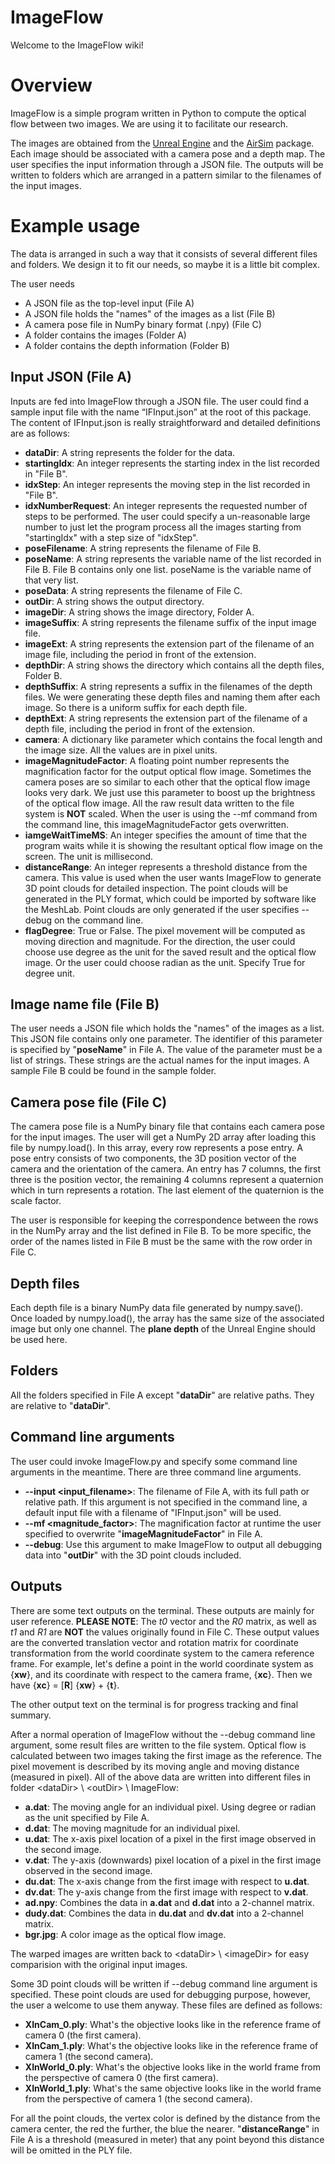 # ImageFlow

Welcome to the ImageFlow wiki!

# Overview #

ImageFlow is a simple program written in Python to compute the optical flow between two images. We are using it to facilitate our research. 

The images are obtained from the [Unreal Engine](https://www.unrealengine.com/en-US/blog) and the [AirSim](https://github.com/Microsoft/AirSim) package. Each image should be associated with a camera pose and a depth map. The user specifies the input information through a JSON file. The outputs will be written to folders which are arranged in a pattern similar to the filenames of the input images.

# Example usage #

The data is arranged in such a way that it consists of several different files and folders. We design it to fit our needs, so maybe it is a little bit complex.

The user needs

* A JSON file as the top-level input (File A)
* A JSON file holds the "names" of the images as a list (File B)
* A camera pose file in NumPy binary format (.npy) (File C)
* A folder contains the images (Folder A)
* A folder contains the depth information (Folder B)

## Input JSON (File A) ##
Inputs are fed into ImageFlow through a JSON file. The user could find a sample input file with the name “IFInput.json” at the root of this package. The content of IFInput.json is really straightforward and detailed definitions are as follows:

* __dataDir__: A string represents the folder for the data. 
* __startingIdx__: An integer represents the starting index in the list recorded in "File B".
* __idxStep__: An integer represents the moving step in the list recorded in "File B".
* __idxNumberRequest__: An integer represents the requested number of steps to be performed. The user could specify a un-reasonable large number to just let the program process all the images starting from "startingIdx" with a step size of "idxStep".
* __poseFilename__: A string represents the filename of File B.
* __poseName__: A string represents the variable name of the list recorded in File B. File B contains only one list. poseName is the variable name of that very list.
* __poseData__: A string represents the filename of File C.
* __outDir__: A string shows the output directory.
* __imageDir__: A string shows the image directory, Folder A.
* __imageSuffix__: A string represents the filename suffix of the input image file.
* __imageExt__: A string represents the extension part of the filename of an image file, including the period in front of the extension.
* __depthDir__: A string shows the directory which contains all the depth files, Folder B.
* __depthSuffix__: A string represents a suffix in the filenames of the depth files. We were generating these depth files and naming them after each image. So there is a uniform suffix for each depth file.
* __depthExt__: A string represents the extension part of the filename of a depth file, including the period in front of the extension.
* __camera__: A dictionary like parameter which contains the focal length and the image size. All the values are in pixel units.
* __imageMagnitudeFactor__: A floating point number represents the magnification factor for the output optical flow image. Sometimes the camera poses are so similar to each other that the optical flow image looks very dark. We just use this parameter to boost up the brightness of the optical flow image. All the raw result data written to the file system is __NOT__ scaled. When the user is using the --mf command from the command line, this imageMagnitudeFactor gets overwritten.
* __iamgeWaitTimeMS__: An integer specifies the amount of time that the program waits while it is showing the resultant optical flow image on the screen. The unit is millisecond.
* __distanceRange__: An integer represents a threshold distance from the camera. This value is used when the user wants ImageFlow to generate 3D point clouds for detailed inspection. The point clouds will be generated in the PLY format, which could be imported by software like the MeshLab. Point clouds are only generated if the user specifies --debug on the command line.
* __flagDegree__: True or False. The pixel movement will be computed as moving direction and magnitude. For the direction, the user could choose use degree as the unit for the saved result and the optical flow image. Or the user could choose radian as the unit. Specify True for degree unit.

## Image name file (File B) ##

The user needs a JSON file which holds the "names" of the images as a list. This JSON file contains only one parameter. The identifier of this parameter is specified by "__poseName__" in File A. The value of the parameter must be a list of strings. These strings are the actual names for the input images. A sample File B could be found in the sample folder.

## Camera pose file (File C) ##

The camera pose file is a NumPy binary file that contains each camera pose for the input images. The user will get a NumPy 2D array after loading this file by numpy.load(). In this array, every row represents a pose entry. A pose entry consists of two components, the 3D position vector of the camera and the orientation of the camera. An entry has 7 columns, the first three is the position vector, the remaining 4 columns represent a quaternion which in turn represents a rotation. The last element of the quaternion is the scale factor.

The user is responsible for keeping the correspondence between the rows in the NumPy array and the list defined in File B. To be more specific, the order of the names listed in File B must be the same with the row order in File C.

## Depth files ##

Each depth file is a binary NumPy data file generated by numpy.save(). Once loaded by numpy.load(), the array has the same size of the associated image but only one channel. The __plane depth__ of the Unreal Engine should be used here.

## Folders ##

All the folders specified in File A except "__dataDir__" are relative paths. They are relative to "__dataDir__".

## Command line arguments ##

The user could invoke ImageFlow.py and specify some command line arguments in the meantime. There are three command line arguments.

* __--input \<input_filename\>__: The filename of File A, with its full path or relative path. If this argument is not specified in the command line, a default input file with a filename of "IFInput.json" will be used.
* __--mf \<magnitude_factor\>__: The magnification factor at runtime the user specified to overwrite "__imageMagnitudeFactor__" in File A.
* __--debug__: Use this argument to make ImageFlow to output all debugging data into "__outDir__" with the 3D point clouds included.

##  Outputs ##

There are some text outputs on the terminal. These outputs are mainly for user reference. __PLEASE NOTE__: The _t0_ vector and the _R0_ matrix, as well as _t1_ and _R1_ are __NOT__ the values originally found in File C. These output values are the converted translation vector and rotation matrix for coordinate transformation from the world coordinate system to the camera reference frame. For example, let's define a point in the world coordinate system as {__xw__},  and its coordinate with respect to the camera frame, {__xc__}. Then we have {__xc__} = [__R__] {__xw__} + {__t__}.

The other output text on the terminal is for progress tracking and final summary.

After a normal operation of ImageFlow without the --debug command line argument, some result files are written to the file system. Optical flow is calculated between two images taking the first image as the reference. The pixel movement is described by its moving angle and moving distance (measured in pixel). All of the above data are written into different files in folder \<dataDir\> \ \<outDir\> \ ImageFlow:

* __a.dat__: The moving angle for an individual pixel. Using degree or radian as the unit specified by File A.
* __d.dat__: The moving magnitude for an individual pixel.
* __u.dat__: The x-axis pixel location of a pixel in the first image observed in the second image.
* __v.dat__: The y-axis (downwards) pixel location of a pixel in the first image observed in the second image.
* __du.dat__: The x-axis change from the first image with respect to __u.dat__.
* __dv.dat__: The y-axis change from the first image with respect to __v.dat__.
* __ad.npy__: Combines the data in __a.dat__ and __d.dat__ into a 2-channel matrix.
* __dudy.dat__: Combines the data in __du.dat__ and __dv.dat__ into a 2-channel matrix.
* __bgr.jpg__: A color image as the optical flow image.

The warped images are written back to \<dataDir\> \ \<imageDir\> for easy comparision with the original input images.

Some 3D point clouds will be written if --debug command line argument is specified. These point clouds are used for debugging purpose, however, the user a welcome to use them anyway. These files are defined as follows:

* __XInCam_0.ply__: What's the objective looks like in the reference frame of camera 0 (the first camera).
* __XInCam_1.ply__: What's the objective looks like in the reference frame of camera 1 (the second camera).
* __XInWorld_0.ply__: What's the objective looks like in the world frame from the perspective of camera 0 (the first camera).
* __XInWorld_1.ply__: What's the same objective looks like in the world frame from the perspective of camera 1 (the second camera).

For all the point clouds, the vertex color is defined by the distance from the camera center, the red the further, the blue the nearer. "__distanceRange__" in File A is a threshold (measured in meter) that any point beyond this distance will be omitted in the PLY file.
